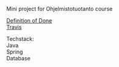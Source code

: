 Mini project for Ohjelmistotuotanto course

[Definition of Done](DoD.MD)  
[Travis](https://travis-ci.org/tanlah/ohtuproj)

Techstack:  
Java  
Spring  
Database  

